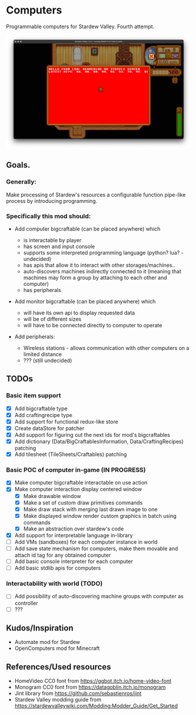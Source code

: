 # Computers

Programmable computers for Stardew Valley. Fourth attempt.

![title](https://github.com/nk2IsHere/computersng/blob/main/Docs/Readme/Title.png?raw=true)

## Goals.

### Generally:

Make processing of Stardew's resources a configurable function pipe-like process by introducing programming.

### Specifically this mod should:

- Add computer bigcraftable (can be placed anywhere) which
    - is interactable by player
    - has screen and input console
    - supports some interpreted programming language (python? lua? - undecided)
    - has apis that allow it to interact with other storages/machines..
    - auto-discovers machines indirectly connected to it (meaning that machines may form a group by attaching to each other and computer)
    - has peripherals


- Add monitor bigcraftable (can be placed anywhere) which
    - will have its own api to display requested data
    - will be of different sizes
    - will have to be connected directly to computer to operate


- Add peripherals:
    - Wireless stations - allows communication with other computers on a limited distance
    - ??? (still undecided)

## TODOs

### Basic item support

- [x] Add bigcraftable type
- [x] Add craftingrecipe type
- [x] Add support for functional redux-like store
- [x] Create dataStore for patcher
- [x] Add support for figuring out the next ids for mod's bigcraftables
- [x] Add dictionary (Data/BigCraftablesInformation, Data/CraftingRecipes) patching
- [x] Add tilesheet (TileSheets/Craftables) patching

### Basic POC of computer in-game (IN PROGRESS)

- [x] Make computer bigcraftable interactable on use action
- [x] Make computer interaction display centered window
    - [x] Make drawable window
    - [x] Make a set of custom draw primitives commands
    - [x] Make draw stack with merging last drawn image to one
    - [x] Make displayed window render custom graphics in batch using commands
    - [x] Make an abstraction over stardew's code
- [x] Add support for interpretable language in-library
- [ ] Add VMs (sandboxes) for each computer instance in world
- [ ] Add save state mechanism for computers, make them movable and attach id tag for any obtained computer
- [ ] Add basic console interpreter for each computer
- [ ] Add basic stdlib apis for computers

### Interactability with world (TODO)

- [ ] Add possibility of auto-discovering machine groups with computer as controller
- [ ] ???

## Kudos/Inspiration

- Automate mod for Stardew
- OpenComputers mod for Minecraft

## References/Used resources

- HomeVideo CC0 font from https://ggbot.itch.io/home-video-font
- Monogram CC0 font from https://datagoblin.itch.io/monogram
- Jint library from https://github.com/sebastienros/jint
- Stardew Valley modding guide from https://stardewvalleywiki.com/Modding:Modder_Guide/Get_Started
